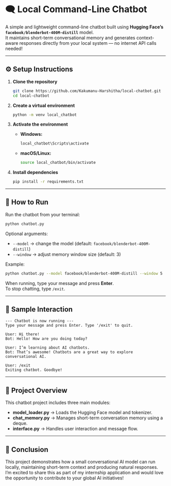 # 🗨️ Local Command-Line Chatbot

A simple and lightweight command-line chatbot built using **Hugging Face’s `facebook/blenderbot-400M-distill`** model.  
It maintains short-term conversational memory and generates context-aware responses directly from your local system — no internet API calls needed!

---

## ⚙️ Setup Instructions

1. **Clone the repository**  
   ```bash
   git clone https://github.com/Kakumanu-Harshitha/local-chatbot.git
   cd local-chatbot
   ```

2. **Create a virtual environment**  
   ```bash
   python -m venv local_chatbot
   ```

3. **Activate the environment**  
   - **Windows:**  
     ```bash
     local_chatbot\Scripts\activate
     ```
   - **macOS/Linux:**  
     ```bash
     source local_chatbot/bin/activate
     ```

4. **Install dependencies**  
   ```bash
   pip install -r requirements.txt
   ```

---

## 🚀 How to Run

Run the chatbot from your terminal:

```bash
python chatbot.py
```

Optional arguments:
- `--model` → change the model (default: `facebook/blenderbot-400M-distill`)
- `--window` → adjust memory window size (default: 3)

Example:
```bash
python chatbot.py --model facebook/blenderbot-400M-distill --window 5
```

When running, type your message and press **Enter**.  
To stop chatting, type `/exit`.

---

## 💬 Sample Interaction

```
--- Chatbot is now running ---
Type your message and press Enter. Type '/exit' to quit.

User: Hi there!
Bot: Hello! How are you doing today?

User: I’m learning about AI chatbots.
Bot: That’s awesome! Chatbots are a great way to explore conversational AI.

User: /exit
Exiting chatbot. Goodbye!
```

---

## 📘 Project Overview

This chatbot project includes three main modules:

- **model_loader.py** → Loads the Hugging Face model and tokenizer.  
- **chat_memory.py** → Manages short-term conversation memory using a deque.  
- **interface.py** → Handles user interaction and message flow.

---

## 🙌 Conclusion

This project demonstrates how a small conversational AI model can run locally, maintaining short-term context and producing natural responses.  
I’m excited to share this as part of my internship application and would love the opportunity to contribute to your global AI initiatives!
